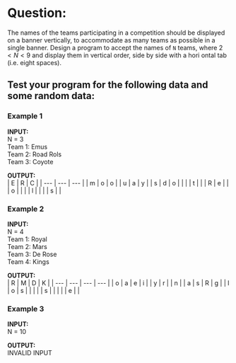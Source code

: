 # Question:

The names of the teams participating in a competition should be displayed on a banner vertically, to accommodate as many teams as possible in a single banner. Design a program to accept the names of `N` teams, where $2 < N < 9$ and display them in vertical order, side by side with a hori ontal tab (i.e. eight spaces).

## Test your program for the following data and some random data:

### Example 1

**INPUT:**  
N = 3  
Team 1: Emus  
Team 2: Road Rols  
Team 3: Coyote

**OUTPUT:**  
| E   | R   | C   |
| --- | --- | --- |
| m   | o   | o   |
| u   | a   | y   |
| s   | d   | o   |
|     |     | t   |
|     | R   | e   |
|     | o   |     |
|     | l   |     |
|     | s   |     |

### Example 2

**INPUT:**  
N = 4  
Team 1: Royal  
Team 2: Mars  
Team 3: De Rose  
Team 4: Kings

**OUTPUT:**  
| R   | M   | D   | K   |
| --- | --- | --- | --- |
| o   | a   | e   | i   |
| y   | r   |     | n   |
| a   | s   | R   | g   |
| l   | o   | s   |     |
|     |     | s   |     |
|     |     | e   |     |

### Example 3

**INPUT:**  
N = 10

**OUTPUT:**  
INVALID INPUT
